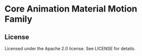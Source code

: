 # Core Animation Material Motion Family

## License

Licensed under the Apache 2.0 license. See LICENSE for details.
